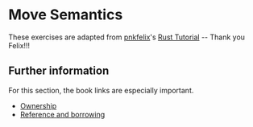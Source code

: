 # Move Semantics

These exercises are adapted from [pnkfelix](https://github.com/pnkfelix)'s [Rust
Tutorial](https://pnkfelix.github.io/rust-examples-icfp2014/) -- Thank you
Felix!!!

## Further information

For this section, the book links are especially important.

- [Ownership](https://doc.rust-lang.org/book/ch04-01-what-is-ownership.html)
- [Reference and
  borrowing](https://doc.rust-lang.org/book/ch04-02-references-and-borrowing.html)
